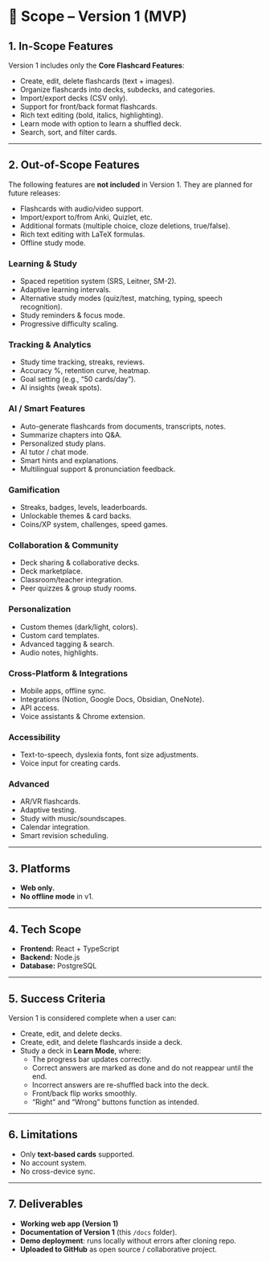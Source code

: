 # 🎯 Scope – Version 1 (MVP)

## 1. In-Scope Features

Version 1 includes only the **Core Flashcard Features**:

- Create, edit, delete flashcards (text + images).
- Organize flashcards into decks, subdecks, and categories.
- Import/export decks (CSV only).
- Support for front/back format flashcards.
- Rich text editing (bold, italics, highlighting).
- Learn mode with option to learn a shuffled deck.
- Search, sort, and filter cards.

---

## 2. Out-of-Scope Features

The following features are **not included** in Version 1. They are planned for future releases:

- Flashcards with audio/video support.
- Import/export to/from Anki, Quizlet, etc.
- Additional formats (multiple choice, cloze deletions, true/false).
- Rich text editing with LaTeX formulas.
- Offline study mode.

### Learning & Study

- Spaced repetition system (SRS, Leitner, SM-2).
- Adaptive learning intervals.
- Alternative study modes (quiz/test, matching, typing, speech recognition).
- Study reminders & focus mode.
- Progressive difficulty scaling.

### Tracking & Analytics

- Study time tracking, streaks, reviews.
- Accuracy %, retention curve, heatmap.
- Goal setting (e.g., “50 cards/day”).
- AI insights (weak spots).

### AI / Smart Features

- Auto-generate flashcards from documents, transcripts, notes.
- Summarize chapters into Q&A.
- Personalized study plans.
- AI tutor / chat mode.
- Smart hints and explanations.
- Multilingual support & pronunciation feedback.

### Gamification

- Streaks, badges, levels, leaderboards.
- Unlockable themes & card backs.
- Coins/XP system, challenges, speed games.

### Collaboration & Community

- Deck sharing & collaborative decks.
- Deck marketplace.
- Classroom/teacher integration.
- Peer quizzes & group study rooms.

### Personalization

- Custom themes (dark/light, colors).
- Custom card templates.
- Advanced tagging & search.
- Audio notes, highlights.

### Cross-Platform & Integrations

- Mobile apps, offline sync.
- Integrations (Notion, Google Docs, Obsidian, OneNote).
- API access.
- Voice assistants & Chrome extension.

### Accessibility

- Text-to-speech, dyslexia fonts, font size adjustments.
- Voice input for creating cards.

### Advanced

- AR/VR flashcards.
- Adaptive testing.
- Study with music/soundscapes.
- Calendar integration.
- Smart revision scheduling.

---

## 3. Platforms

- **Web only.**
- **No offline mode** in v1.

---

## 4. Tech Scope

- **Frontend:** React + TypeScript
- **Backend:** Node.js
- **Database:** PostgreSQL

---

## 5. Success Criteria

Version 1 is considered complete when a user can:

- Create, edit, and delete decks.
- Create, edit, and delete flashcards inside a deck.
- Study a deck in **Learn Mode**, where:
  - The progress bar updates correctly.
  - Correct answers are marked as done and do not reappear until the end.
  - Incorrect answers are re-shuffled back into the deck.
  - Front/back flip works smoothly.
  - “Right” and “Wrong” buttons function as intended.

---

## 6. Limitations

- Only **text-based cards** supported.
- No account system.
- No cross-device sync.

---

## 7. Deliverables

- **Working web app (Version 1)**
- **Documentation of Version 1** (this `/docs` folder).
- **Demo deployment**: runs locally without errors after cloning repo.
- **Uploaded to GitHub** as open source / collaborative project.
